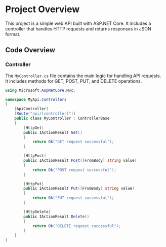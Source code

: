 # Project Overview

This project is a simple web API built with ASP.NET Core. It includes a controller that handles HTTP requests and returns responses in JSON format.

## Code Overview

### Controller

The `MyController.cs` file contains the main logic for handling API requests. It includes methods for GET, POST, PUT, and DELETE operations.

```csharp
using Microsoft.AspNetCore.Mvc;

namespace MyApi.Controllers
{
    [ApiController]
    [Route("api/[controller]")]
    public class MyController : ControllerBase
    {
        [HttpGet]
        public IActionResult Get()
        {
            return Ok("GET request successful");
        }

        [HttpPost]
        public IActionResult Post([FromBody] string value)
        {
            return Ok("POST request successful");
        }

        [HttpPut]
        public IActionResult Put([FromBody] string value)
        {
            return Ok("PUT request successful");
        }

        [HttpDelete]
        public IActionResult Delete()
        {
            return Ok("DELETE request successful");
        }
    }
}
